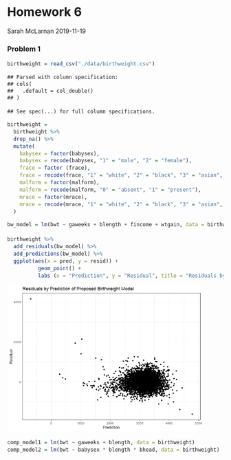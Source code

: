 Homework 6
================
Sarah McLarnan
2019-11-19

### Problem 1

``` r
birthweight = read_csv("./data/birthweight.csv")
```

    ## Parsed with column specification:
    ## cols(
    ##   .default = col_double()
    ## )

    ## See spec(...) for full column specifications.

``` r
birthweight = 
  birthweight %>%
  drop_na() %>%
  mutate(
    babysex = factor(babysex),
    babysex = recode(babysex, "1" = "male", "2" = "female"),
    frace = factor (frace),
    frace = recode(frace, "1" = "white", "2" = "black", "3" = "asian", "4" = "puerto rican", "8" = "other", "9" = "unkown"),
    malform = factor(malform), 
    malform = recode(malform, "0" = "absent", "1" = "present"),
    mrace = factor(mrace), 
    mrace = recode(mrace, "1" = "white", "2" = "black", "3" = "asian", "4" = "puerto rican", "8" = "other")
  )
```

``` r
bw_model = lm(bwt ~ gaweeks + blength + fincome + wtgain, data = birthweight)

birthweight %>%
  add_residuals(bw_model) %>%
  add_predictions(bw_model) %>%
  ggplot(aes(x = pred, y = resid)) +
          geom_point() +
          labs (x = "Prediction", y = "Residual", title = "Residuals by Prediction of Proposed Birthweight Model")
```

<img src="p8105_hw6_smm2316_files/figure-markdown_github/model building-1.png" width="90%" />

``` r
comp_model1 = lm(bwt ~ gaweeks + blength, data = birthweight)
comp_model2 = lm(bwt ~ babysex * blength * bhead, data = birthweight)
```
